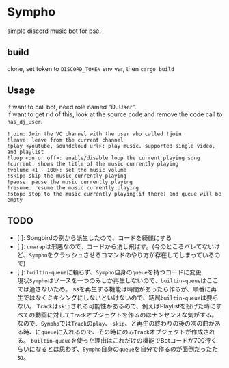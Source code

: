 Sympho
===

simple discord music bot for pse.

## build

clone, set token to `DISCORD_TOKEN` env var, then `cargo build`

## Usage
if want to call bot, need role named "DJUser".</br>
if want to get rid of this, look at the source code and remove the code call to `has_dj_user`.</br>

```
!join: Join the VC channel with the user who called !join
!leave: leave from the current channel
!play <youtube, soundcloud url>: play music. supported single video, and playlist
!loop <on or off>: enable/disable loop the current playing song
!current: shows the title of the music currently playing
!volume <1 - 100>: set the music volume
!skip: skip the music currently playing
!pause: pause the music currently playing
!resume: resume the music currently playing
!stop: stop to the music currently playing(if there) and queue will be empty
```

## TODO

- [ ]: Songbirdの例から派生したので、コードを綺麗にする
- [ ]: `unwrap`は邪悪なので、コードから消し飛ばす。(今のところバレてないけど、`Sympho`をクラッシュさせるコマンドのやり方が存在してしまっているので)
- [ ]: `builtin-queue`に頼らず、`Sympho`自身の`queue`を持つコードに変更</br>
現状`Sympho`はソースを一つのみしか再生しないので、`builtin-queue`はここでは適さないため。
ssを再生する機能は時間があったら作るが、順番に再生ではなくミキシングにしないといけないので、結局`builtin-queue`は要らない。
`Track`は`skip`される可能性があるので、例えばPlaylistを投げた時にすべての動画に対して`Track`オブジェクトを作るのはナンセンスな気がする。
なので、`Sympho`では`Track`の`play`、 `skip`、と再生の終わりの後の次の曲がある時、に`queue`に入れるので、その時にのみ`Track`オブジェクトが作成される。
`builtin-queue`を使った理由はこれだけの機能でBotコードが700行くらいになるとは思わず、`Sympho`自身の`queue`を自分で作るのが面倒だったため。
